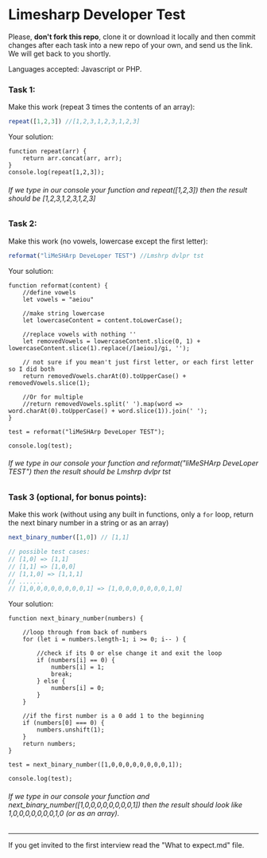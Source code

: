 # Limesharp Developer Test

Please, **don't fork this repo**, clone it or download it locally and then commit changes after each task into a new repo of your own, and send us the link. We will get back to you shortly. 

Languages accepted: Javascript or PHP. 

### Task 1: 
Make this work (repeat 3 times the contents of an array):
```javascript
repeat([1,2,3]) //[1,2,3,1,2,3,1,2,3]
```
Your solution:

```
function repeat(arr) {
    return arr.concat(arr, arr);
}
console.log(repeat[1,2,3]);
```

###### If we type in our console your function and repeat([1,2,3]) then the result should be [1,2,3,1,2,3,1,2,3] 

### Task 2:
Make this work (no vowels, lowercase except the first letter):
```javascript
reformat("liMeSHArp DeveLoper TEST") //Lmshrp dvlpr tst
```
Your solution:

```
function reformat(content) {
    //define vowels
    let vowels = "aeiou"

    //make string lowercase 
    let lowercaseContent = content.toLowerCase();

    //replace vowels with nothing ''
    let removedVowels = lowercaseContent.slice(0, 1) + lowercaseContent.slice(1).replace(/[aeiou]/gi, '');

    // not sure if you mean't just first letter, or each first letter so I did both
    return removedVowels.charAt(0).toUpperCase() + removedVowels.slice(1);

    //Or for multiple
    //return removedVowels.split(' ').map(word => word.charAt(0).toUpperCase() + word.slice(1)).join(' ');
}

test = reformat("liMeSHArp DeveLoper TEST");

console.log(test);
```

###### If we type in our console your function and reformat("liMeSHArp DeveLoper TEST") then the result should be Lmshrp dvlpr tst


### Task 3 (optional, for bonus points):
Make this work (without using any built in functions, only a `for` loop, return the next binary number in a string or as an array)
```javascript
next_binary_number([1,0]) // [1,1]

// possible test cases:
// [1,0] => [1,1]
// [1,1] => [1,0,0]
// [1,1,0] => [1,1,1]
// .......
// [1,0,0,0,0,0,0,0,0,1] => [1,0,0,0,0,0,0,0,1,0]
```
Your solution:

```
function next_binary_number(numbers) {

    //loop through from back of numbers
    for (let i = numbers.length-1; i >= 0; i-- ) {

        //check if its 0 or else change it and exit the loop
        if (numbers[i] == 0) {
            numbers[i] = 1;
            break;
        } else {
            numbers[i] = 0;
        }
    }

    //if the first number is a 0 add 1 to the beginning
    if (numbers[0] === 0) {
        numbers.unshift(1);
    }
    return numbers;
}

test = next_binary_number([1,0,0,0,0,0,0,0,0,1]);

console.log(test);
```

###### If we type in our console your function and next_binary_number([1,0,0,0,0,0,0,0,0,1]) then the result should look like 1,0,0,0,0,0,0,0,1,0 (or as an array).

---

If you get invited to the first interview read the "What to expect.md" file.